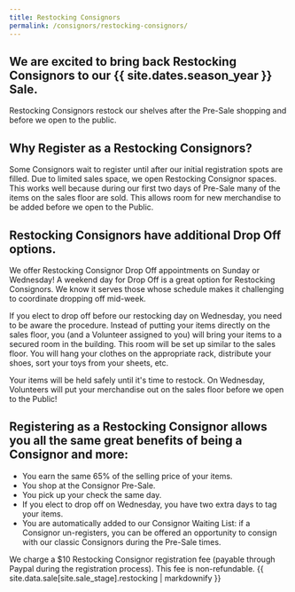 ```yaml
---
title: Restocking Consignors
permalink: /consignors/restocking-consignors/
---
```


## We are excited to bring back Restocking Consignors to our {{ site.dates.season_year }} Sale.

Restocking Consignors restock our shelves after the Pre-Sale shopping and before we open to the public.

## Why Register as a Restocking Consignors?

Some Consignors wait to register until after our initial registration spots are filled. Due to limited sales space, we open Restocking Consignor spaces. This works well because during our first two days of Pre-Sale many of the items on the sales floor are sold. This allows room for new merchandise to be added before we open to the Public.

## Restocking Consignors have additional Drop Off options.

We offer Restocking Consignor Drop Off appointments on Sunday or Wednesday! A weekend day for Drop Off is a great option for Restocking Consignors. We know it serves those whose schedule makes it challenging to coordinate dropping off mid-week.

If you elect to drop off before our restocking day on Wednesday, you need to be aware the procedure. Instead of putting your items directly on the sales floor, you (and a Volunteer assigned to you) will bring your items to a secured room in the building. This room will be set up similar to the sales floor. You will hang your clothes on the appropriate rack, distribute your shoes, sort your toys from your sheets, etc.

Your items will be held safely until it's time to restock. On Wednesday, Volunteers will put your merchandise out on the sales floor before we open to the Public!

## Registering as a Restocking Consignor allows you all the same great benefits of being a Consignor and more:

* You earn the same 65% of the selling price of your items.
* You shop at the Consignor Pre-Sale.
* You pick up your check the same day.
* If you elect to drop off on Wednesday, you have two extra days to tag your items.
* You are automatically added to our Consignor Waiting List: if a Consignor un-registers, you can be offered an opportunity to consign with our classic Consignors during the Pre-Sale times.

We charge a $10 Restocking Consignor registration fee (payable through Paypal during the registration process). This fee is non-refundable.
{{ site.data.sale[site.sale_stage].restocking | markdownify }}
